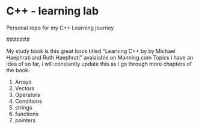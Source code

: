 # C++ - learning lab
Personal repo for my C++ Learning journey

#######

My study book is this great book titled "Learning C++ by by Michael Haephrati and Ruth Haephrati" avaialable on Manning.com
Topics i have an idea of so far, i will constantly update this as i go through more chapters of the book:

1. Arrays
2. Vectors
3. Operators
4. Conditions
5. strings
6. functions
7. pointers

######
